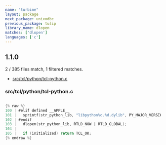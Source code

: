 ```yaml
---
name: "turbine"
layout: package
next_package: unixodbc
previous_package: tulip
library_name: dlopen
matches: ['dlopen']
languages: ['c']
---
```

## 1.1.0
2 / 385 files match, 1 filtered matches.

 - [src/tcl/python/tcl-python.c](#srctclpythontcl-pythonc)

### src/tcl/python/tcl-python.c

```c

{% raw %}
100 | #elif defined __APPLE__
101 |   sprintf(str_python_lib, "libpython%d.%d.dylib", PY_MAJOR_VERSION, PY_MINOR_VERSION);
102 | #endif
103 |   dlopen(str_python_lib, RTLD_NOW | RTLD_GLOBAL);
104 | 
105 |   if (initialized) return TCL_OK;
{% endraw %}

```